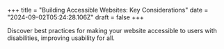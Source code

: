 +++
title = "Building Accessible Websites: Key Considerations"
date = "2024-09-02T05:24:28.106Z"
draft = false
+++

  Discover best practices for making your website accessible to users with disabilities, improving usability for all.
        